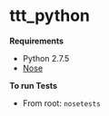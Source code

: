 ttt_python
==========

<b>Requirements</b>

- Python 2.7.5
- [Nose](http://nose.readthedocs.org/en/latest/)

<b>To run Tests</b>

- From root: `nosetests`
